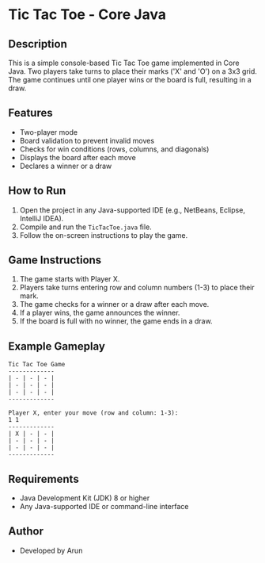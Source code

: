 # Tic Tac Toe - Core Java

## Description
This is a simple console-based Tic Tac Toe game implemented in Core Java. Two players take turns to place their marks ('X' and 'O') on a 3x3 grid. The game continues until one player wins or the board is full, resulting in a draw.

## Features
- Two-player mode
- Board validation to prevent invalid moves
- Checks for win conditions (rows, columns, and diagonals)
- Displays the board after each move
- Declares a winner or a draw

## How to Run
1. Open the project in any Java-supported IDE (e.g., NetBeans, Eclipse, IntelliJ IDEA).
2. Compile and run the `TicTacToe.java` file.
3. Follow the on-screen instructions to play the game.

## Game Instructions
1. The game starts with Player X.
2. Players take turns entering row and column numbers (1-3) to place their mark.
3. The game checks for a winner or a draw after each move.
4. If a player wins, the game announces the winner.
5. If the board is full with no winner, the game ends in a draw.

## Example Gameplay
```
Tic Tac Toe Game
-------------
| - | - | - |
| - | - | - |
| - | - | - |
-------------

Player X, enter your move (row and column: 1-3):
1 1
-------------
| X | - | - |
| - | - | - |
| - | - | - |
-------------
```

## Requirements
- Java Development Kit (JDK) 8 or higher
- Any Java-supported IDE or command-line interface

## Author
- Developed by Arun
